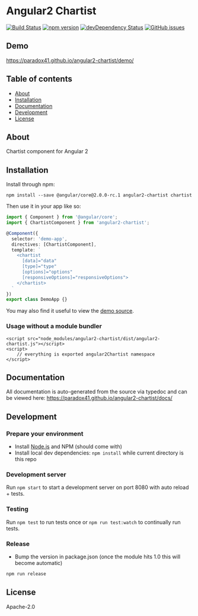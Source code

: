 # Angular2 Chartist
[![Build Status](https://travis-ci.org/paradox41/angular2-chartist.svg?branch=master)](https://travis-ci.org/paradox41/angular2-chartist)
[![npm version](https://badge.fury.io/js/angular2-chartist.svg)](http://badge.fury.io/js/angular2-chartist)
[![devDependency Status](https://david-dm.org/paradox41/angular2-chartist/dev-status.svg)](https://david-dm.org/paradox41/angular2-chartist#info=devDependencies)
[![GitHub issues](https://img.shields.io/github/issues/paradox41/angular2-chartist.svg)](https://github.com/paradox41/angular2-chartist/issues)

## Demo
https://paradox41.github.io/angular2-chartist/demo/

## Table of contents

- [About](#about)
- [Installation](#installation)
- [Documentation](#documentation)
- [Development](#development)
- [License](#licence)

## About

Chartist component for Angular 2

## Installation

Install through npm:
```
npm install --save @angular/core@2.0.0-rc.1 angular2-chartist chartist
```

Then use it in your app like so:

```typescript
import { Component } from '@angular/core';
import { ChartistComponent } from 'angular2-chartist';

@Component({
  selector: 'demo-app',
  directives: [ChartistComponent],
  template: `
    <chartist
      [data]="data"
      [type]="type"
      [options]="options"
      [responsiveOptions]="responsiveOptions">
    </chartist>
  `
})
export class DemoApp {}
```

You may also find it useful to view the [demo source](https://github.com/paradox41/angular2-chartist/blob/master/demo/demo.ts).

### Usage without a module bundler
```
<script src="node_modules/angular2-chartist/dist/angular2-chartist.js"></script>
<script>
    // everything is exported angular2Chartist namespace
</script>
```

## Documentation
All documentation is auto-generated from the source via typedoc and can be viewed here:
https://paradox41.github.io/angular2-chartist/docs/

## Development

### Prepare your environment
* Install [Node.js](http://nodejs.org/) and NPM (should come with)
* Install local dev dependencies: `npm install` while current directory is this repo

### Development server
Run `npm start` to start a development server on port 8080 with auto reload + tests. 

### Testing
Run `npm test` to run tests once or `npm run test:watch` to continually run tests.

### Release
* Bump the version in package.json (once the module hits 1.0 this will become automatic)
```bash
npm run release
```

## License

Apache-2.0
